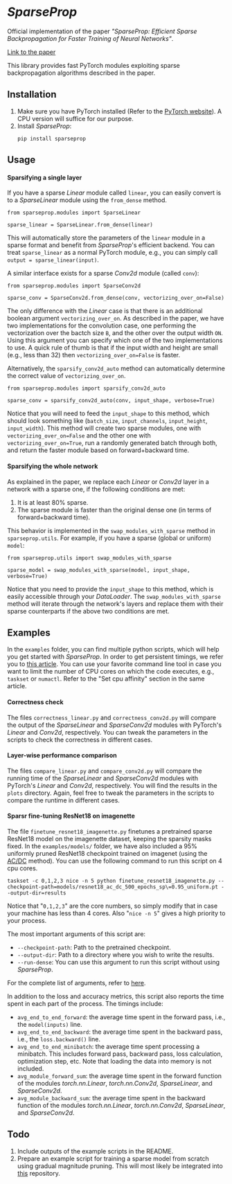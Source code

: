 # *SparseProp*

Official implementation of the paper *"SparseProp: Efficient Sparse Backpropagation for Faster Training of Neural Networks"*.

[Link to the paper](https://arxiv.org/abs/2302.04852)

This library provides fast PyTorch modules exploiting sparse backpropagation algorithms described in the paper.

## Installation
1. Make sure you have PyTorch installed (Refer to the [PyTorch website](https://pytorch.org)). A CPU version will suffice for our purpose.
2. Install *SparseProp*:
    ```
    pip install sparseprop
    ```

## Usage

#### Sparsifying a single layer
If you have a sparse *Linear* module called `linear`, you can easily convert is to a *SparseLinear* module using the `from_dense` method.
```
from sparseprop.modules import SparseLinear

sparse_linear = SparseLinear.from_dense(linear)
```

This will automatically store the parameters of the `linear` module in a sparse format and benefit from *SparseProp*'s efficient backend. You can treat `sparse_linear` as a normal PyTorch module, e.g., you can simply call `output = sparse_linear(input)`.

A similar interface exists for a sparse *Conv2d* module (called `conv`):
```
from sparseprop.modules import SparseConv2d

sparse_conv = SparseConv2d.from_dense(conv, vectorizing_over_on=False)
```

The only difference with the *Linear* case is that there is an additional boolean argument `vectorizing_over_on`. As described in the paper, we have two implementations for the convolution case, one performing the vectorization over the bactch size `B`, and the other over the output width `ON`. Using this argument you can specify which one of the two implementations to use. A quick rule of thumb is that if the input width and height are small (e.g., less than 32) then `vectorizing_over_on=False` is faster.

Alternatively, the `sparsify_conv2d_auto` method can automatically determine the correct value of `vectorizing_over_on`.

```
from sparseprop.modules import sparsify_conv2d_auto

sparse_conv = sparsify_conv2d_auto(conv, input_shape, verbose=True)
```

Notice that you will need to feed the `input_shape` to this method, which should look something like (`batch_size`, `input_channels`, `input_height`, `input_width`). This method will create two sparse modules, one with `vectorizing_over_on=False` and the other one with `vectorizing_over_on=True`, run a randomly generated batch through both, and return the faster module based on forward+backward time.

#### Sparsifying the whole network
As explained in the paper, we replace each *Linear* or *Conv2d* layer in a network with a sparse one, if the following conditions are met:
1. It is at least 80% sparse.
2. The sparse module is faster than the original dense one (in terms of forward+backward time).

This behavior is implemented in the `swap_modules_with_sparse` method in `sparseprop.utils`. For example, if you have a sparse (global or uniform) `model`:

```
from sparseprop.utils import swap_modules_with_sparse

sparse_model = swap_modules_with_sparse(model, input_shape, verbose=True)
```

Notice that you need to provide the `input_shape` to this method, which is easily accessible through your *DataLoader*. The `swap_modules_with_sparse` method will iterate through the network's layers and replace them with their sparse counterparts if the above two conditions are met.

## Examples
In the `examples` folder, you can find multiple python scripts, which will help you get started with *SparseProp*. In order to get persistent timings, we refer you to [this article](https://easyperf.net/blog/2019/08/02/Perf-measurement-environment-on-Linux). You can use your favorite command line tool in case you want to limit the number of CPU cores on which the code executes, e.g., `taskset` or `numactl`. Refer to the "Set cpu affinity" section in the same article.

#### Correctness check
The files `correctness_linear.py` and `correctness_conv2d.py` will compare the output of the *SparseLinear* and *SparseConv2d* modules with PyTorch's *Linear* and *Conv2d*, respectively. You can tweak the parameters in the scripts to check the correctness in different cases.

#### Layer-wise performance comparison
The files `compare_linear.py` and `compare_conv2d.py` will compare the running time of the *SparseLinear* and *SparseConv2d* modules with PyTorch's *Linear* and *Conv2d*, respectively. You will find the results in the `plots` directory. Again, feel free to tweak the parameters in the scripts to compare the runtime in different cases.

#### Sparsr fine-tuning ResNet18 on imagenette
The file `finetune_resnet18_imagenette.py` finetunes a pretrained sparse ResNet18 model on the imagenette dataset, keeping the sparsity masks fixed. In the `examples/models/` folder, we have also included a 95% uniformly pruned ResNet18 checkpoint trained on imagenet (using the [AC/DC](https://arxiv.org/abs/2106.12379) method). You can use the following command to run this script on 4 cpu cores.

```
taskset -c 0,1,2,3 nice -n 5 python finetune_resnet18_imagenette.py --checkpoint-path=models/resnet18_ac_dc_500_epochs_sp\=0.95_uniform.pt --output-dir=results
```

Notice that "`0,1,2,3`" are the core numbers, so simply modify that in case your machine has less than 4 cores. Also "`nice -n 5`" gives a high priority to your process.

The most important arguments of this script are:
- `--checkpoint-path`: Path to the pretrained checkpoint.
- `--output-dir`: Path to a directory where you wish to write the results.
- `--run-dense`: You can use this argument to run this script without using *SparseProp*.

For the complete list of arguments, refer to [here](https://github.com/IST-DASLab/sparseprop/blob/96a8f545461847effe863e4471d1cd80b33fc0a2/examples/finetune_resnet18_imagenette_95_uniform.py#L16).

In addition to the loss and accuracy metrics, this script also reports the time spent in each part of the process. The timings include:

- `avg_end_to_end_forward`: the average time spent in the forward pass, i.e., the `model(inputs)` line.
- `avg_end_to_end_backward`: the average time spent in the backward pass, i.e., the `loss.backward()` line.
- `avg_end_to_end_minibatch`: the average time spent processing a minibatch. This includes forward pass, backward pass, loss calculation, optimization step, etc. Note that loading the data into memory is not included.
- `avg_module_forward_sum`: the average time spent in the forward function of the modules *torch.nn.Linear*, *torch.nn.Conv2d*, *SparseLinear*, and *SparseConv2d*.
- `avg_module_backward_sum`: the average time spent in the backward function of the modules *torch.nn.Linear*, *torch.nn.Conv2d*, *SparseLinear*, and *SparseConv2d*.

## Todo
1. Include outputs of the example scripts in the README.
2. Prepare an example script for training a sparse model from scratch using gradual magnitude pruning. This will most likely be integrated into [this](https://github.com/IST-DASLab/ACDC) repository.
